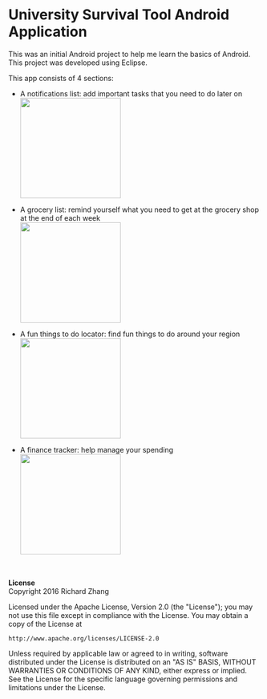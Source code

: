# University Survival Tool Android Application

This was an initial Android project to help me learn the basics of Android. This project was developed using Eclipse.

This app consists of 4 sections:
 - A notifications list: add important tasks that you need to do later on
 <br><img src="https://github.com/richardzhanguw/UniviveApp/blob/Project1/UniviveOfficial/res/drawable-hdpi/readme4_new.PNG" width="200"  /><br>

 - A grocery list: remind yourself what you need to get at the grocery shop at the end of each week
<br><img src="https://github.com/richardzhanguw/UniviveApp/blob/Project1/UniviveOfficial/res/drawable-hdpi/readme8_new.PNG" width="200"  /><br>

 - A fun things to do locator: find fun things to do around your region
<br><img src="https://github.com/richardzhanguw/UniviveApp/blob/Project1/UniviveOfficial/res/drawable-hdpi/readme6_new.PNG" width="200"  /><br>

 - A finance tracker: help manage your spending
<br><img src="https://github.com/richardzhanguw/UniviveApp/blob/Project1/UniviveOfficial/res/drawable-hdpi/readme3_new.PNG" width="200"  /><br>

 
<br>
<br>
<b>License</b><br>
Copyright 2016 Richard Zhang

Licensed under the Apache License, Version 2.0 (the "License");
you may not use this file except in compliance with the License.
You may obtain a copy of the License at

    http://www.apache.org/licenses/LICENSE-2.0

Unless required by applicable law or agreed to in writing, software
distributed under the License is distributed on an "AS IS" BASIS,
WITHOUT WARRANTIES OR CONDITIONS OF ANY KIND, either express or implied.
See the License for the specific language governing permissions and
limitations under the License.
